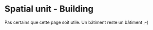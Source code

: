 # Spatial unit - Building

Pas certains que cette page soit utile. Un bâtiment reste un bâtiment ;-)